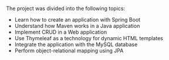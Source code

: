 The project was divided into the following topics:

- Learn how to create an application with Spring Boot
- Understand how Maven works in a Java application
- Implement CRUD in a Web application
- Use Thymeleaf as a technology for dynamic HTML templates
- Integrate the application with the MySQL database
- Perform object-relational mapping using JPA
